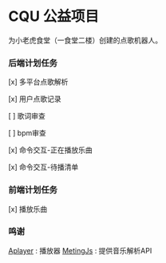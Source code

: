 # CQU 公益项目
为小老虎食堂（一食堂二楼）创建的点歌机器人。

### 后端计划任务

[x] 多平台点歌解析

[x] 用户点歌记录

[ ] 歌词审查

[ ] bpm审查

[x] 命令交互-正在播放乐曲

[x] 命令交互-待播清单

### 前端计划任务

[x] 播放乐曲

### 鸣谢
[Aplayer](https://aplayer.js.org) : 播放器
[MetingJs](https://github.com/metowolf/MetingJS) : 提供音乐解析API